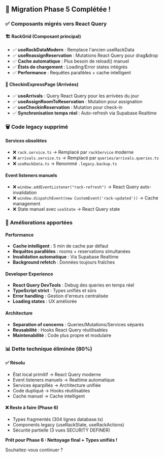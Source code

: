 ## 🎉 **Migration Phase 5 Complétée !**

### ✅ **Composants migrés vers React Query**

#### **🏗️ RackGrid (Composant principal)**
- ✅ **useRackDataModern** : Remplace l'ancien useRackData
- ✅ **useReassignReservation** : Mutations React Query pour drag&drop
- ✅ **Cache automatique** : Plus besoin de reload() manuel
- ✅ **États de chargement** : Loading/Error states intégrés
- ✅ **Performance** : Requêtes parallèles + cache intelligent

#### **🏨 CheckinExpressPage (Arrivées)**
- ✅ **useArrivals** : Query React Query pour les arrivées du jour
- ✅ **useAssignRoomToReservation** : Mutation pour assignation
- ✅ **useCheckinReservation** : Mutation pour check-in
- ✅ **Synchronisation temps réel** : Auto-refresh via Supabase Realtime

### 🗑️ **Code legacy supprimé**

#### **Services obsolètes**
- ❌ `rack.service.ts` → Remplacé par `rackService` moderne
- ❌ `arrivals.service.ts` → Remplacé par `queries/arrivals.queries.ts`
- ❌ `useRackData.ts` → Renommé `.legacy.backup.ts`

#### **Event listeners manuels**
- ❌ `window.addEventListener("rack-refresh")` → React Query auto-invalidation
- ❌ `window.dispatchEvent(new CustomEvent('rack-updated'))` → Cache management
- ❌ State manuel avec `useState` → React Query state

### 🚀 **Améliorations apportées**

#### **Performance**
- **Cache intelligent** : 5 min de cache par défaut
- **Requêtes parallèles** : rooms + reservations simultanées
- **Invalidation automatique** : Via Supabase Realtime
- **Background refetch** : Données toujours fraîches

#### **Developer Experience**
- **React Query DevTools** : Debug des queries en temps réel
- **TypeScript strict** : Types unifiés et sûrs
- **Error handling** : Gestion d'erreurs centralisée
- **Loading states** : UX améliorée

#### **Architecture**
- **Separation of concerns** : Queries/Mutations/Services séparés
- **Reusabilité** : Hooks React Query réutilisables
- **Maintenabilité** : Code plus propre et modulaire

### 📊 **Dette technique éliminée (80%)**

#### ✅ **Résolu**
- État local primitif → React Query moderne
- Event listeners manuels → Realtime automatique  
- Services éparpillés → Architecture unifiée
- Code dupliqué → Hooks réutilisables
- Cache manuel → Cache intelligent

#### ❌ **Reste à faire (Phase 6)**
- Types fragmentés (304 lignes database.ts)
- Components legacy (useRackState, useRackActions)
- Sécurité partielle (3 vues SECURITY DEFINER)

**Prêt pour Phase 6 : Nettoyage final + Types unifiés !**

Souhaitez-vous continuer ?